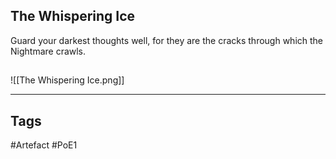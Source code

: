 ## The Whispering Ice
Guard your darkest thoughts well, for they are
the cracks through which the Nightmare crawls.
##
![[The Whispering Ice.png]]

---
## Tags
#Artefact
#PoE1
